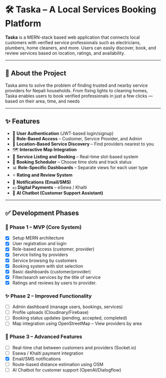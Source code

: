 # 🛠️ Taska – A Local Services Booking Platform

**Taska** is a MERN-stack based web application that connects local customers with verified service professionals such as electricians, plumbers, home cleaners, and more. Users can easily discover, book, and review services based on location, ratings, and availability.

---

## 📖 About the Project

Taska aims to solve the problem of finding trusted and nearby service providers for Nepali households. From fixing lights to cleaning homes, Taska enables users to book verified professionals in just a few clicks — based on their area, time, and needs

---

## ✨ Features

- 👤 **User Authentication** (JWT-based login/signup)
- 🧍 **Role-Based Access** – Customer, Service Provider, and Admin
- 📍 **Location-Based Service Discovery** – Find providers nearest to you
- 🗺️ **Interactive Map Integration**
- 🧰 **Service Listing and Booking** – Real-time slot-based system
- 📆 **Booking Scheduler** – Choose time slots and track status
- 📊 **Role-Specific Dashboards** – Separate views for each user type
- ⭐ **Rating and Review System**
- 🔔 **Notifications (Email/SMS)** 
- 💵 **Digital Payments** – eSewa / Khalti
- 🤖 **AI Chatbot (Customer Support Assistant)** 

---

## ✅ Development Phases

### 📍 Phase 1 – MVP (Core System)
- [x] Setup MERN architecture
- [x] User registration and login
- [x] Role-based access (customer, provider)
- [x] Service listing by providers
- [x] Service browsing by customers
- [x] Booking system with slot selection
- [x] Basic dashboards (customer/provider)
- [x] Filter/search services by the title of service
- [x] Ratings and reviews by users to provider.

### ✨ Phase 2 – Improved Functionality
- [ ] Admin dashboard (manage users, bookings, services)
- [ ] Profile uploads (Cloudinary/Firebase)
- [ ] Booking status updates (pending, accepted, completed)
- [ ] Map integration using OpenStreetMap – View providers by area

### 🚀 Phase 3 – Advanced Features
- [ ] Real-time chat between customers and providers (Socket.io)
- [ ] Esewa / Khalti payment integration
- [x] Email/SMS notifications
- [ ] Route-based distance estimation using OSM
- [ ] AI Chatbot for customer support (OpenAI/Dialogflow)
